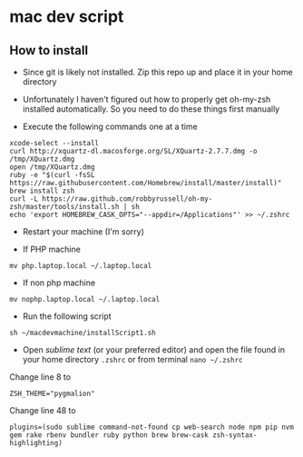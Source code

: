 mac dev script
=======================

How to install
--------------

* Since git is likely not installed. Zip this repo up and place it in your home directory

* Unfortunately I haven't figured out how to properly get oh-my-zsh installed automatically. So you need to do these things first manually

* Execute the following commands one at a time
```shell
xcode-select --install
curl http://xquartz-dl.macosforge.org/SL/XQuartz-2.7.7.dmg -o /tmp/XQuartz.dmg
open /tmp/XQuartz.dmg
ruby -e "$(curl -fsSL https://raw.githubusercontent.com/Homebrew/install/master/install)"
brew install zsh
curl -L https://raw.github.com/robbyrussell/oh-my-zsh/master/tools/install.sh | sh
echo 'export HOMEBREW_CASK_OPTS="--appdir=/Applications"' >> ~/.zshrc
```
* Restart your machine (I'm sorry)

* If PHP machine
```shell
mv php.laptop.local ~/.laptop.local
```
* If non php machine
```shell
mv nophp.laptop.local ~/.laptop.local
```
* Run the following script
```shell
sh ~/macdevmachine/installScript1.sh
```
* Open *sublime text* (or your preferred editor) and open the file found in your home directory `.zshrc` or from terminal `nano ~/.zshrc`

Change line 8 to
```shell
ZSH_THEME="pygmalion"
```
Change line 48 to
```shell
plugins=(sudo sublime command-not-found cp web-search node npm pip nvm gem rake rbenv bundler ruby python brew brew-cask zsh-syntax-highlighting)
```
